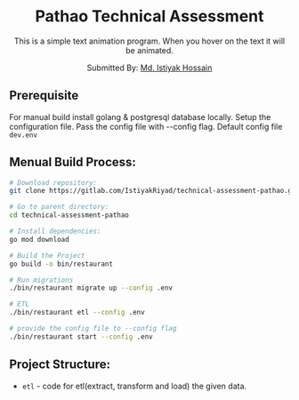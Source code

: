 <div align="center">
  <h1>Pathao Technical Assessment</h1>
  <p>
    This is a simple text animation program. When you hover on the text it will be animated.
  </p>
  <p>Submitted By: <a href="https://github.com/IstiyakRiyad" target="_blank">Md. Istiyak Hossain</a> </p>
</div>

## Prerequisite
For manual build install golang & postgresql database locally. Setup the configuration file. Pass the config file with --config flag. Default config file `dev.env`
## Menual Build Process:

``` bash
# Download repository:
git clone https://gitlab.com/IstiyakRiyad/technical-assessment-pathao.git

# Go to parent directory:
cd technical-assessment-pathao

# Install dependencies:
go mod download

# Build the Project
go build -o bin/restaurant

# Run migrations
./bin/restaurant migrate up --config .env

# ETL 
./bin/restaurant etl --config .env

# provide the config file to --config flag
./bin/restaurant start --config .env
```
## Project Structure:

* `etl` - code for etl(extract, transform and load) the given data.

